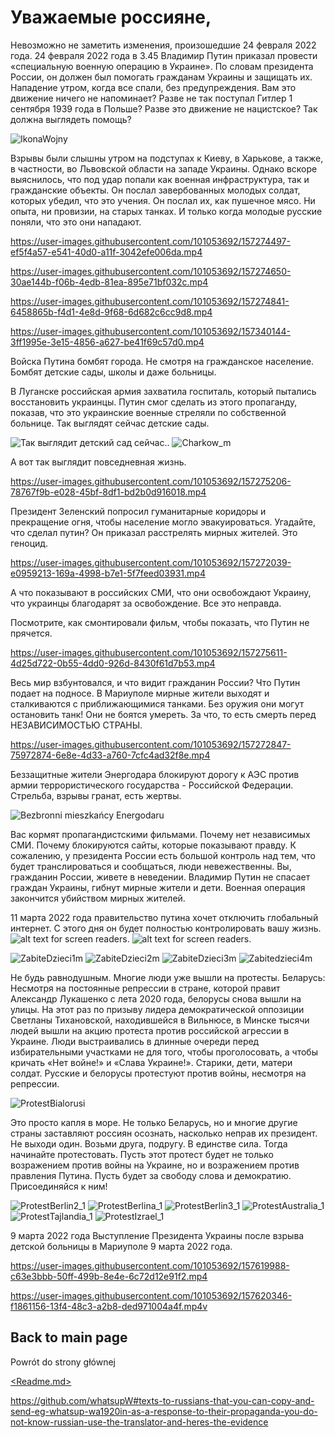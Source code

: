 # Уважаемые россияне,

Невозможно не заметить изменения, произошедшие 24 февраля 2022 года. 
24 февраля 2022 года в 3.45 Владимир Путин приказал провести «специальную военную операцию в Украине». По словам президента России, он должен был помогать гражданам Украины и защищать их. Нападение утром, когда все спали, без предупреждения. Вам это движение ничего не напоминает? Разве не так поступал Гитлер 1 сентября 1939 года в Польше? Разве это движение не нацистское? Так должна выглядеть помощь?
 
![IkonaWojny](https://user-images.githubusercontent.com/101053692/157290547-343ddb72-6409-4db2-bf36-9d71675e3f38.jpg)

Взрывы были слышны утром на подступах к Киеву, в Харькове, а также, в частности, во Львовской области на западе Украины. Однако вскоре выяснилось, что под удар попали как военная инфраструктура, так и гражданские объекты. Он послал завербованных молодых солдат, которых убедил, что это учения. Он послал их, как пушечное мясо. Ни опыта, ни провизии, нa старых танках. И только когда молодые русские поняли, что это они нападают.

https://user-images.githubusercontent.com/101053692/157274497-ef5f4a57-e541-40d0-a11f-3042efe006da.mp4

https://user-images.githubusercontent.com/101053692/157274650-30ae144b-f06b-4edb-81ea-895e71bf032c.mp4

https://user-images.githubusercontent.com/101053692/157274841-6458865b-f4d1-4e8d-9f68-6d682c6cc9d8.mp4

https://user-images.githubusercontent.com/101053692/157340144-3ff1995e-3e15-4856-a627-be41f69c57d0.mp4

Войска Путина бомбят города. Не смотря на гражданское население. Бомбят детские сады, школы и даже больницы.

В Луганске российская армия захватила госпиталь, который пытались восстановить украинцы. Путин смог сделать из этого пропаганду, показав, что это украинские военные стреляли по собственной больнице. Так выглядят сейчас детские сады.

![Так выглядит детский сад сейчас.](https://github.com/whatsupW/whatsupW/blob/b3ef5de8db7938379ed26233eabf3319a2a04418/img/przedszkole1.jpg "Так выглядит детский сад сейчас.").
![Charkow_m](https://user-images.githubusercontent.com/101053692/157340193-052b5d71-d1b1-495f-ab50-e676b2bab9f3.jpg)

А вот так выглядит повседневная жизнь.

https://user-images.githubusercontent.com/101053692/157275206-78767f9b-e028-45bf-8df1-bd2b0d916018.mp4

Президент Зеленский попросил гуманитарные коридоры и прекращение огня, чтобы население могло эвакуироваться. Угадайте, что сделал путин? Он приказал расстрелять мирных жителей. Это геноцид.

https://user-images.githubusercontent.com/101053692/157272039-e0959213-169a-4998-b7e1-5f7feed03931.mp4 

А что показывают в российских СМИ, что они освобождают Украину, что украинцы благодарят за освобождение.
Все это неправда.

Посмотрите, как смонтировали фильм, чтобы показать, что Путин не прячется.

https://user-images.githubusercontent.com/101053692/157275611-4d25d722-0b55-4dd0-926d-8430f61d7b53.mp4

Весь мир взбунтовался, и что видит гражданин России? Что Путин подает на подносе.
В Мариуполе мирные жители выходят и сталкиваются с приближающимися танками. Без оружия они могут остановить танк! Они не боятся умереть. За что, то есть смерть перед НЕЗАВИСИМОСТЬЮ СТРАНЫ.

https://user-images.githubusercontent.com/101053692/157272847-75972874-6e8e-4d33-a760-7cfc4ad32f8e.mp4

Беззащитные жители Энергодара блокируют дорогу к АЭС против армии террористического государства - Российской Федерации. Стрельба, взрывы гранат, есть жертвы.

![Bezbronni mieszkańcy Energodaru](https://user-images.githubusercontent.com/101053692/157306189-9346aa46-9941-4e87-8c8d-5e801e31714f.jpg)

Вас кормят пропагандистскими фильмами. Почему нет независимых СМИ. Почему блокируются сайты, которые показывают правду. К сожалению, у президента России есть большой контроль над тем, что будет транслироваться и сообщаться, люди невежественны. Вы, гражданин России, живете в неведении. Владимир Путин не спасает граждан Украины, гибнут мирные жители и дети. Военная операция закончится убийством мирных жителей.

11 марта 2022 года правительство путина хочет отключить глобальный интернет. С этого дня он будет полностью контролировать вашу жизнь.
![alt text for screen readers](img/11marcaa.jpg "Text to show on mouseover"). ![alt text for screen readers](img/11marcab.jpg "Text to show on mouseover").


![ZabiteDzieci1m](https://user-images.githubusercontent.com/101053692/157292576-cc657b19-3bb6-4407-9e33-1fee166545b0.jpg)
![ZabiteDzieci2m](https://user-images.githubusercontent.com/101053692/157292589-1f31a14a-d1f5-4be7-b00a-a592bdb91a7e.jpg)
![ZabiteDzieci3m](https://user-images.githubusercontent.com/101053692/157292599-ffd955a4-2783-46af-8df9-7e2e966451d1.jpg)
![Zabitedzieci4m](https://user-images.githubusercontent.com/101053692/157292919-6d53a313-3f60-4e6e-a014-212bdfbf3a61.jpg)

Не будь равнодушным. Многие люди уже вышли на протесты. Беларусь: Несмотря на постоянные репрессии в стране, которой правит Александр Лукашенко с лета 2020 года, белорусы снова вышли на улицы. На этот раз по призыву лидера демократической оппозиции Светланы Тихановской, находившейся в Вильнюсе, в Минске тысячи людей вышли на акцию протеста против российской агрессии в Украине. Люди выстраивались в длинные очереди перед избирательными участками не для того, чтобы проголосовать, а чтобы кричать «Нет войне!» и «Слава Украине!». Старики, дети, матери солдат. Русские и белорусы протестуют против войны, несмотря на репрессии.

![ProtestBialorusi](https://user-images.githubusercontent.com/101053692/157298696-1df25c0c-60b3-46a7-b596-17ad03361b65.jpg)

Это просто капля в море. Не только Беларусь, но и многие другие страны заставляют россиян осознать, насколько неправ их президент.
Не выходи один. Возьми друга, подругу. В единстве сила. Тогда начинайте протестовать. Пусть этот протест будет не только возражением против войны на Украине, но и возражением против правления Путина. Пусть будет за свободу слова и демократию.
Присоединяйся к ним!

![ProtestBerlin2_1](https://user-images.githubusercontent.com/101053692/157304107-19330ddd-cda6-4db2-a7a2-b315e70d72be.jpg)
![ProtestBerlina_1](https://user-images.githubusercontent.com/101053692/157304083-cc7fd84a-196c-42fe-abb9-f25241d29e12.jpg)
![ProtestBerlin3_1](https://user-images.githubusercontent.com/101053692/157304127-964a2fc3-2eee-4bb2-a27e-0d9c132c8e4f.jpg)
![ProtestAustralia_1](https://user-images.githubusercontent.com/101053692/157305268-fb36f2ee-9cfd-4c14-b1d0-9c809d6a7ddd.jpg)
![ProtestTajlandia_1](https://user-images.githubusercontent.com/101053692/157304648-96cab81c-abd1-4539-aec5-6528c4d12e13.jpg)
![ProtestIzrael_1](https://user-images.githubusercontent.com/101053692/157304352-e9a2fade-aecf-4d67-bf85-9dcb268ca4c8.jpg)

9 марта 2022 года
Выступление Президента Украины после взрыва детской больницы в Мариуполе 9 марта 2022 года.

https://user-images.githubusercontent.com/101053692/157619988-c63e3bbb-50ff-499b-8e4e-6c72d12e91f2.mp4

https://user-images.githubusercontent.com/101053692/157620346-f1861156-13f4-48c3-a2b8-ded971004a4f.mp4v

## Back to main page
Powrót do strony głównej

[<Readme.md>](<https://github.com/whatsupW/whatsupW/blob/main/README.md#texts-to-russians-that-you-can-copy-and-send-eg-whatsup-wa1920in-as-a-response-to-their-propaganda-you-do-not-know-russian-use-the-translator-and-heres-the-evidence>)

https://github.com/whatsupW#texts-to-russians-that-you-can-copy-and-send-eg-whatsup-wa1920in-as-a-response-to-their-propaganda-you-do-not-know-russian-use-the-translator-and-heres-the-evidence

